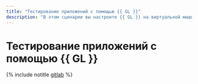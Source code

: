 ```yaml
---
title: "Тестирование приложений с помощью {{ GL }}"
description: "В этом сценарии вы настроите {{ GL }} на виртуальной машине, создадите простой проект на языке программирования C++, настроите сценарий тестирования проекта и проверите его выполнение."
---
```


# Тестирование приложений с помощью {{ GL }}

{% include notitle [gitlab](../../_tutorials/dev/gitlab.md) %}